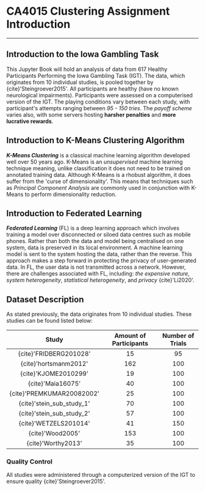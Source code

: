 # CA4015 Clustering Assignment Introduction
---

## Introduction to the Iowa Gambling Task
This Jupyter Book will hold an analysis of data from 617 Healthy Participants Performing the Iowa Gambling Task (IGT). The data, which originates from 10 individual studies, is pooled together by {cite}'Steingroever2015'. All participants are healthy (have no known neurological impairments). Participants were assessed on a computerised version of the IGT. The playing conditions vary between each study, with participant's attempts ranging between *95 - 150 tries*. The *payoff scheme* varies also, with some servers hosting **harsher penalties** and **more lucrative rewards**.  

## Introduction to K-Means Clustering Algorithm
**_K-Means Clustering_** is a classical machine learning algorithm developed well over 50 years ago. K-Means is an *unsupervised* machine learning technique meaning, unlike classification it does not need to be trained on annotated training data. Although K-Means is a rhobust algorithm, it does suffer from the 'curse of dimensionality'. This means that techniques such as *Principal Component Analysis* are commonly used in conjunction with K-Means to perform dimensionality reduction.

## Introduction to Federated Learning
__*Federated Learning*__ (FL) is a deep learning approach which involves training a model over disconnected or siloed data centres such as mobile phones. Rather than both the data and model being centralised on one system, data is preserved in its local environment. A machine learning model is sent to the system hosting the data, rather than the reverse. This approach makes a step forward in protecting the privacy of user-generated data. In FL, the user data is not transmitted across a network. However, there are challenges associated with FL, including: *the expensive nature*, *system heterogeneity*, *statistical heterogeneity*, and *privacy* {cite}'Li2020'.

## Dataset Description 
As stated previously, the data originates from 10 individual studies. These studies can be found listed below:

| Study                     | Amount of Participants| Number of Trials  |
| :-------------:           |:-------------:		|     :-----:       |
| {cite}'FRIDBERG201028'    | 15			        |        95         |
| {cite}'hortsmanm2012'     | 162      		        |        100        |
| {cite}'KJOME2010299'      | 19      		        |        100        |
| {cite}'Maia16075'         | 40      		        |        100        |
| {cite}'PREMKUMAR20082002' | 25      		        |        100        |
| {cite}'stein_sub_study_1' | 70     		        |        100        |
| {cite}'stein_sub_study_2' | 57      		        |        100        |
| {cite}'WETZELS201014'     | 41      		        |        150        |
| {cite}'Wood2005'          | 153      		        |        100        |
| {cite}'Worthy2013'        | 35    		        |        100        |

### Quality Control
All studies were administered through a computerized version of the IGT to ensure quality {cite}'Steingroever2015'.